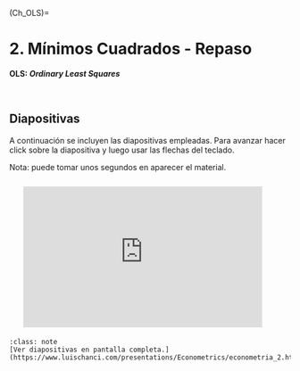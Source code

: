 (Ch_OLS)=

# 2. Mínimos Cuadrados - Repaso

**OLS: _Ordinary Least Squares_**

&nbsp;

## Diapositivas

A continuación se incluyen las diapositivas empleadas. Para avanzar hacer click sobre la diapositiva y luego usar las flechas del teclado.

Nota: puede tomar unos segundos en aparecer el material.

<div id   ="Container"
     style="padding-bottom:50.25%; position:relative; display:block; width: 100%">
     <iframe id                 ="my_html_slides"
             width              ="85%"
             height             ="100%"
             src                ="https://www.luischanci.com/presentations/Econometrics/econometria_2.html#/"
             frameborder        ="0"
             allowfullscreen    ="1"
             style              ="position:absolute; top:5%; left: 5%">
     </iframe>
</div>
</br>

`````{admonition} Enlace
:class: note
[Ver diapositivas en pantalla completa.](https://www.luischanci.com/presentations/Econometrics/econometria_2.html#/)
`````

</br>


